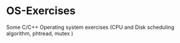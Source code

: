 # OS-Exercises
Some C/C++ Operating system exercises (CPU and Disk scheduling algorithm, phtread, mutex )
